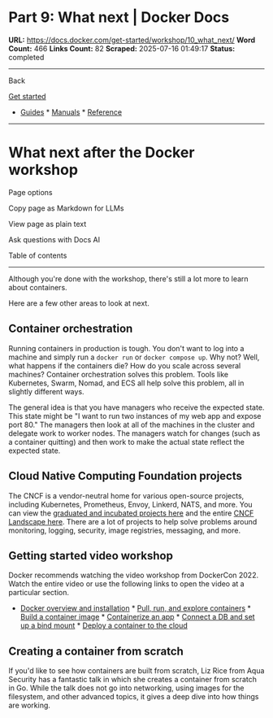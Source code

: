 # Part 9: What next | Docker Docs

**URL:** https://docs.docker.com/get-started/workshop/10_what_next/
**Word Count:** 466
**Links Count:** 82
**Scraped:** 2025-07-16 01:49:17
**Status:** completed

---

Back

[Get started](https://docs.docker.com/get-started/)

  * [Guides](https://docs.docker.com/guides/)   * [Manuals](https://docs.docker.com/manuals/)   * [Reference](https://docs.docker.com/reference/)

* * *

# What next after the Docker workshop

Page options

Copy page as Markdown for LLMs

View page as plain text

Ask questions with Docs AI

Table of contents

* * *

Although you're done with the workshop, there's still a lot more to learn about containers.

Here are a few other areas to look at next.

## Container orchestration

Running containers in production is tough. You don't want to log into a machine and simply run a `docker run` or `docker compose up`. Why not? Well, what happens if the containers die? How do you scale across several machines? Container orchestration solves this problem. Tools like Kubernetes, Swarm, Nomad, and ECS all help solve this problem, all in slightly different ways.

The general idea is that you have managers who receive the expected state. This state might be "I want to run two instances of my web app and expose port 80." The managers then look at all of the machines in the cluster and delegate work to worker nodes. The managers watch for changes \(such as a container quitting\) and then work to make the actual state reflect the expected state.

## Cloud Native Computing Foundation projects

The CNCF is a vendor-neutral home for various open-source projects, including Kubernetes, Prometheus, Envoy, Linkerd, NATS, and more. You can view the [graduated and incubated projects here](https://www.cncf.io/projects/) and the entire [CNCF Landscape here](https://landscape.cncf.io/). There are a lot of projects to help solve problems around monitoring, logging, security, image registries, messaging, and more.

## Getting started video workshop

Docker recommends watching the video workshop from DockerCon 2022. Watch the entire video or use the following links to open the video at a particular section.

  * [Docker overview and installation](https://youtu.be/gAGEar5HQoU)   * [Pull, run, and explore containers](https://youtu.be/gAGEar5HQoU?t=1400)   * [Build a container image](https://youtu.be/gAGEar5HQoU?t=3185)   * [Containerize an app](https://youtu.be/gAGEar5HQoU?t=4683)   * [Connect a DB and set up a bind mount](https://youtu.be/gAGEar5HQoU?t=6305)   * [Deploy a container to the cloud](https://youtu.be/gAGEar5HQoU?t=8280)

## Creating a container from scratch

If you'd like to see how containers are built from scratch, Liz Rice from Aqua Security has a fantastic talk in which she creates a container from scratch in Go. While the talk does not go into networking, using images for the filesystem, and other advanced topics, it gives a deep dive into how things are working.